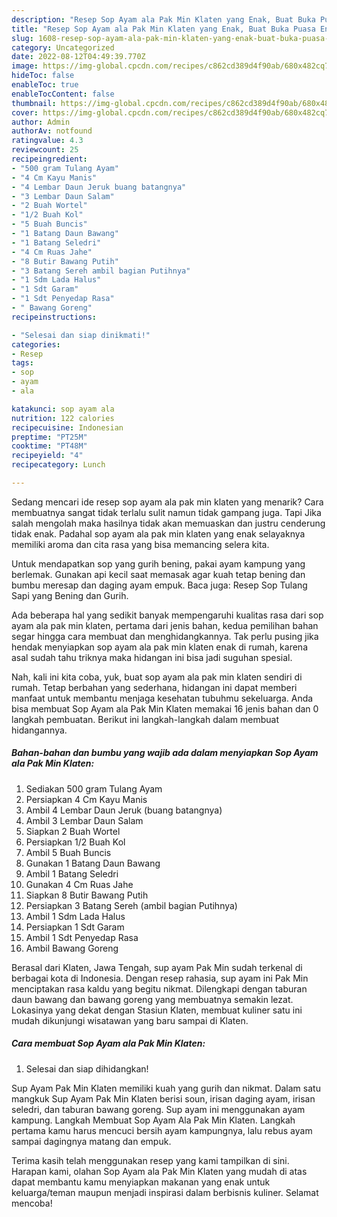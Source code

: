 ```yaml
---
description: "Resep Sop Ayam ala Pak Min Klaten yang Enak, Buat Buka Puasa Enak Banget"
title: "Resep Sop Ayam ala Pak Min Klaten yang Enak, Buat Buka Puasa Enak Banget"
slug: 1608-resep-sop-ayam-ala-pak-min-klaten-yang-enak-buat-buka-puasa-enak-banget
category: Uncategorized
date: 2022-08-12T04:49:39.770Z
image: https://img-global.cpcdn.com/recipes/c862cd389d4f90ab/680x482cq70/sop-ayam-ala-pak-min-klaten-foto-resep-utama.jpg
hideToc: false
enableToc: true
enableTocContent: false
thumbnail: https://img-global.cpcdn.com/recipes/c862cd389d4f90ab/680x482cq70/sop-ayam-ala-pak-min-klaten-foto-resep-utama.jpg
cover: https://img-global.cpcdn.com/recipes/c862cd389d4f90ab/680x482cq70/sop-ayam-ala-pak-min-klaten-foto-resep-utama.jpg
author: Admin
authorAv: notfound
ratingvalue: 4.3
reviewcount: 25
recipeingredient:
- "500 gram Tulang Ayam"
- "4 Cm Kayu Manis"
- "4 Lembar Daun Jeruk buang batangnya"
- "3 Lembar Daun Salam"
- "2 Buah Wortel"
- "1/2 Buah Kol"
- "5 Buah Buncis"
- "1 Batang Daun Bawang"
- "1 Batang Seledri"
- "4 Cm Ruas Jahe"
- "8 Butir Bawang Putih"
- "3 Batang Sereh ambil bagian Putihnya"
- "1 Sdm Lada Halus"
- "1 Sdt Garam"
- "1 Sdt Penyedap Rasa"
- " Bawang Goreng"
recipeinstructions:

- "Selesai dan siap dinikmati!"
categories:
- Resep
tags:
- sop
- ayam
- ala

katakunci: sop ayam ala 
nutrition: 122 calories
recipecuisine: Indonesian
preptime: "PT25M"
cooktime: "PT48M"
recipeyield: "4"
recipecategory: Lunch

---
```



Sedang mencari ide resep sop ayam ala pak min klaten yang menarik? Cara membuatnya sangat tidak terlalu sulit namun tidak gampang juga. Tapi Jika salah mengolah maka hasilnya tidak akan memuaskan dan justru cenderung tidak enak. Padahal sop ayam ala pak min klaten yang enak selayaknya memiliki aroma dan cita rasa yang bisa memancing selera kita.


Untuk mendapatkan sop yang gurih bening, pakai ayam kampung yang berlemak. Gunakan api kecil saat memasak agar kuah tetap bening dan bumbu meresap dan daging ayam empuk. Baca juga: Resep Sop Tulang Sapi yang Bening dan Gurih.

Ada beberapa hal yang sedikit banyak mempengaruhi kualitas rasa dari sop ayam ala pak min klaten, pertama dari jenis bahan, kedua pemilihan bahan segar hingga cara membuat dan menghidangkannya. Tak perlu pusing jika hendak menyiapkan sop ayam ala pak min klaten enak di rumah, karena asal sudah tahu triknya maka hidangan ini bisa jadi suguhan spesial.


Nah, kali ini kita coba, yuk, buat sop ayam ala pak min klaten sendiri di rumah. Tetap berbahan yang sederhana, hidangan ini dapat memberi manfaat untuk membantu menjaga kesehatan tubuhmu sekeluarga. Anda bisa membuat Sop Ayam ala Pak Min Klaten memakai 16 jenis bahan dan 0 langkah pembuatan. Berikut ini langkah-langkah dalam membuat hidangannya.

<!--inarticleads1-->

##### Bahan-bahan dan bumbu yang wajib ada dalam menyiapkan Sop Ayam ala Pak Min Klaten:

1. Sediakan 500 gram Tulang Ayam
1. Persiapkan 4 Cm Kayu Manis
1. Ambil 4 Lembar Daun Jeruk (buang batangnya)
1. Ambil 3 Lembar Daun Salam
1. Siapkan 2 Buah Wortel
1. Persiapkan 1/2 Buah Kol
1. Ambil 5 Buah Buncis
1. Gunakan 1 Batang Daun Bawang
1. Ambil 1 Batang Seledri
1. Gunakan 4 Cm Ruas Jahe
1. Siapkan 8 Butir Bawang Putih
1. Persiapkan 3 Batang Sereh (ambil bagian Putihnya)
1. Ambil 1 Sdm Lada Halus
1. Persiapkan 1 Sdt Garam
1. Ambil 1 Sdt Penyedap Rasa
1. Ambil  Bawang Goreng


Berasal dari Klaten, Jawa Tengah, sup ayam Pak Min sudah terkenal di berbagai kota di Indonesia. Dengan resep rahasia, sup ayam ini Pak Min menciptakan rasa kaldu yang begitu nikmat. Dilengkapi dengan taburan daun bawang dan bawang goreng yang membuatnya semakin lezat. Lokasinya yang dekat dengan Stasiun Klaten, membuat kuliner satu ini mudah dikunjungi wisatawan yang baru sampai di Klaten. 

<!--inarticleads2-->

##### Cara membuat Sop Ayam ala Pak Min Klaten:


1. Selesai dan siap dihidangkan!

Sup Ayam Pak Min Klaten memiliki kuah yang gurih dan nikmat. Dalam satu mangkuk Sup Ayam Pak Min Klaten berisi soun, irisan daging ayam, irisan seledri, dan taburan bawang goreng. Sup ayam ini menggunakan ayam kampung. Langkah Membuat Sop Ayam Ala Pak Min Klaten. Langkah pertama kamu harus mencuci bersih ayam kampungnya, lalu rebus ayam sampai dagingnya matang dan empuk. 

Terima kasih telah menggunakan resep yang kami tampilkan di sini. Harapan kami, olahan Sop Ayam ala Pak Min Klaten yang mudah di atas dapat membantu kamu menyiapkan makanan yang enak untuk keluarga/teman maupun menjadi inspirasi dalam berbisnis kuliner. Selamat mencoba!
